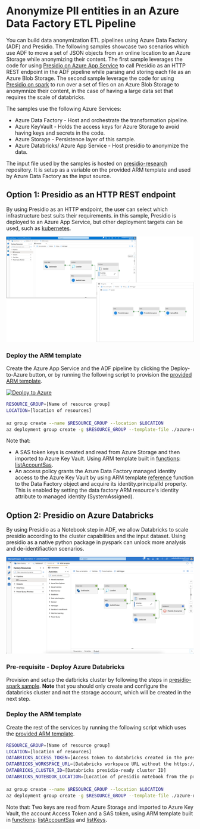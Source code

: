 # Anonymize PII entities in an Azure Data Factory ETL Pipeline

You can build data anonymization ETL pipelines using Azure Data Factory (ADF) and Presidio.
The following samples showcase two scenarios which use ADF to move a set of JSON objects from an online location to an Azure Storage while anonymizing their content.
The first sample leverages the code for using [Presidio on Azure App Service](../app-service/index.md) to call Presidio as an HTTP REST endpoint in the ADF pipeline while parsing and storing each file as an Azure Blob Storage.
The second sample leverage the code for using [Presidio on spark](../spark/index.md) to run over a set of files on an Azure Blob Storage to anonymnize their content, in the case of having a large data set that requires the scale of databricks.

The samples use the following Azure Services:

* Azure Data Factory - Host and orchestrate the transformation pipeline.
* Azure KeyVault - Holds the access keys for Azure Storage to avoid having keys and secrets in the code.
* Azure Storage - Persistence layer of this sample.
* Azure Databricks/ Azure App Service - Host presidio to anonymize the data.

The input file used by the samples is hosted on [presidio-research](https://github.com/microsoft/presidio-research/) repository. It is setup as a variable on the provided ARM template and used by Azure Data Factory as the input source.

## Option 1: Presidio as an HTTP REST endpoint

By using Presidio as an HTTP endpoint, the user can select which infrastructure best suits their requirements. in this sample, Presidio is deployed to an Azure App Service, but other deployment targets can be used, such as [kubernetes](../k8s/index.md).

![ADF-App-Service](adf-app-service-screenshot.png)


### Deploy the ARM template

Create the Azure App Service and the ADF pipeline by clicking the Deploy-to-Azure button, or by running the following script to provision the [provided ARM template](./azure-deploy-adf-app-service.json).

[![Deploy to Azure](https://aka.ms/deploytoazurebutton)](https://portal.azure.com/#create/Microsoft.Template/uri/https%3A%2F%2Fraw.githubusercontent.com%2Fmicrosoft%2Fpresidio%2Fmain%2Fdocs%2Fsamples%2Fdeployments%2Fdata-factory%2Fazure-deploy-adf-app-service.json)


```bash
RESOURCE_GROUP=[Name of resource group]
LOCATION=[location of resources]

az group create --name $RESOURCE_GROUP --location $LOCATION
az deployment group create -g $RESOURCE_GROUP --template-file ./azure-deploy-adf-app-service.json
```

Note that:

* A SAS token keys is created and read from Azure Storage and then imported to Azure Key Vault. Using ARM template built in [functions](https://docs.microsoft.com/en-us/azure/azure-resource-manager/templates/template-functions): [listAccountSas](https://docs.microsoft.com/en-us/rest/api/storagerp/storageaccounts/listaccountsas).
* An access policy grants the Azure Data Factory managed identity access to the Azure Key Vault by using ARM template [reference](https://docs.microsoft.com/en-us/azure/azure-resource-manager/templates/template-functions-resource?tabs=json#reference) function to the Data Factory object and acquire its identity.principalId property. This is enabled by setting the data factory ARM resource's identity attribute to managed identity (SystemAssigned).

## Option 2: Presidio on Azure Databricks

By using Presidio as a Notebook step in ADF, we allow Databricks to scale presidio according to the cluster capabilities and the input dataset. Using presidio as a native python package in pyspark can unlock more analysis and de-identifiaction scenarios.

![ADF-Databricks](adf-databricks-screenshot.png)

### Pre-requisite - Deploy Azure Databricks

Provision and setup the datbricks cluster by following the steps in [presidio-spark sample](../spark/index.md#Azure-Databricks). 
**Note** that you should only create and configure the databricks cluster and not the storage account, which will be created in the next step.

### Deploy the ARM template

Create the rest of the services by running the following script which uses the [provided ARM template](./azure-deploy-adf-databricks.json).

```bash
RESOURCE_GROUP=[Name of resource group]
LOCATION=[location of resources]
DATABRICKS_ACCESS_TOKEN=[Access token to databricks created in the presidio-spark sample]
DATABRICKS_WORKSPACE_URL=[Databricks workspace URL without the https:// prefix]
DATABRICKS_CLUSTER_ID=[Databricks presidio-ready cluster ID]
DATABRICKS_NOTEBOOK_LOCATION=[Location of presidio notebook from the presidio-spark sample]

az group create --name $RESOURCE_GROUP --location $LOCATION
az deployment group create -g $RESOURCE_GROUP --template-file ./azure-deploy-adf-databricks.json --parameters Databricks_accessToken=$DATABRICKS_ACCESS_TOKEN Databricks_clusterId=$DATABRICKS_CLUSTER_ID Databricks_notebookLocation=$DATABRICKS_NOTEBOOK_LOCATION Databricks_workSpaceUrl=$DATABRICKS_WORKSPACE_URL
```

Note that:
Two keys are read from Azure Storage and imported to Azure Key Vault, the account Access Token and a SAS token, using ARM template built in [functions](https://docs.microsoft.com/en-us/azure/azure-resource-manager/templates/template-functions): [listAccountSas](https://docs.microsoft.com/en-us/rest/api/storagerp/storageaccounts/listaccountsas) and [listKeys](https://docs.microsoft.com/en-us/rest/api/storagerp/storageaccounts/listkeys).
